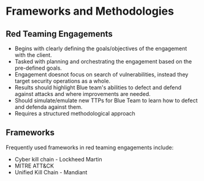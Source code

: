 # Frameworks and Methodologies

## Red Teaming Engagements

- Begins with clearly defining the goals/objectives of the engagement with the client.
- Tasked with planning and orchestrating the engagement based on the pre-defined goals.
- Engagement doesnot focus on search of vulnerabilities, instead they target security operations as a whole.
- Results should highlight Blue team's abilities to defect and defend against attacks and where improvements are needed.
- Should simulate/emulate new TTPs for Blue Team to learn how to defect and defenda against them.
- Requires a structured methodological approach

## Frameworks

Frequently used frameworks in red teaming engagements include:
- Cyber kill chain - Lockheed Martin
- MITRE ATT&CK 
- Unified Kill Chain - Mandiant
